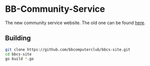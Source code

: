 # BB-Community-Service
The new community service website. The old one can be found [here](http://www2.blindbrook.org/test/zkcs/login.html).

## Building
```bash
git clone https://github.com/bbcomputerclub/bbcs-site.git
cd bbcs-site
go build *.go
```
